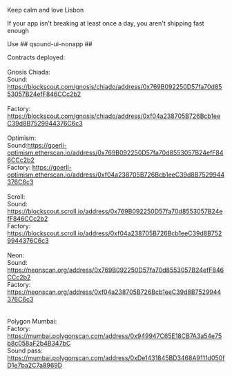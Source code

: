 Keep calm and love Lisbon

If your app isn't breaking at least once a day, you aren't shipping fast enough

Use ## qsound-ui-nonapp ##

Contracts deployed:
</br>
</br>
Gnosis Chiada: </br>
Sound: https://blockscout.com/gnosis/chiado/address/0x769B092250D57fa70d8553057B24efF846CCc2b2 </br>
</br>
Factory: https://blockscout.com/gnosis/chiado/address/0xf04a238705B726Bcb1eeC39d8B7529944376C6c3 </br>
</br>
Optimism: </br>
Sound:https://goerli-optimism.etherscan.io/address/0x769B092250D57fa70d8553057B24efF846CCc2b2 </br>
Factory: https://goerli-optimism.etherscan.io/address/0xf04a238705B726Bcb1eeC39d8B7529944376C6c3 </br>
</br>
Scroll: </br>
Sound: https://blockscout.scroll.io/address/0x769B092250D57fa70d8553057B24efF846CCc2b2 </br>
Factory: https://blockscout.scroll.io/address/0xf04a238705B726Bcb1eeC39d8B7529944376C6c3 </br>
</br>
Neon: </br>
Sound: https://neonscan.org/address/0x769B092250D57fa70d8553057B24efF846CCc2b2 </br>
Factory: https://neonscan.org/address/0xf04a238705B726Bcb1eeC39d8B7529944376C6c3 </br>
</br>
</br>
Polygon Mumbai: </br>
Factory: https://mumbai.polygonscan.com/address/0x949947C65E18CB7A3a54e75b8c058aF2b4B347bC </br>
Sound pass: https://mumbai.polygonscan.com/address/0xDe1431845BD3468A9111d050fD1e7ba2C7a8969D </br>



